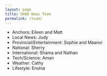 ```yaml
---
layout: page
title: SHAD News Team
permalink: /team/
---
```

* Anchors: Eileen and Matt
* Local News: Judy
* Provincial/Entertainment: Sophie and Maanvi
* National: Sherry
* International: Shama and Nathan
* Tech/Science: Aman
* Weather: Cathy
* Lifestyle: Enshia
